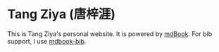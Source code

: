 # Tang Ziya (唐梓涯)

This is Tang Ziya's personal website. It is powered by [mdBook](https://github.com/rust-lang/mdBook). For bib support, I use [mdbook-bib](https://github.com/francisco-perez-sorrosal/mdbook-bib).
